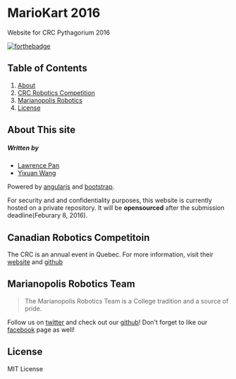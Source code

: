 # MarioKart 2016
Website for CRC Pythagorium 2016

[![forthebadge](http://forthebadge.com/images/badges/does-not-contain-treenuts.svg)](http://forthebadge.com)

## Table of Contents
1. [About](#about)
2. [CRC Robotics Competition](#crc)
3. [Marianopolis Robotics](#mari)
4. [License](#lic)

## About This site <a id="about"></a>
##### Written by
* [Lawrence Pan](http://github.com/lorix-lpan "Lawrence's Github")
* [Yixuan Wang](http://github.com/yixuanwang "Yixuan's Github")

Powered by [angularjs](https://angularjs.org/) and [bootstrap](http://getbootstrap.com/).

For security and and confidentiality purposes, this website is currently
hosted on a private repository. It will be **opensourced** after the
submission deadline(Feburary 8, 2016).

## Canadian Robotics Competitoin <a id="crc"></a>
The CRC is an annual event in Quebec. For more information, visit their
[website](http://www.robo-crc.ca/en/about/) and
[github](https://github.com/robo-crc)


## Marianopolis Robotics Team <a id="mari"></a>
> The Marianopolis Robotics Team is a College tradition and a source of pride.

Follow us on [twitter](https://twitter.com/MariRobotics) and check out our
[github](http://github.com/marianopolis-robotics)!
Don't forget to like our [facebook](https://www.facebook.com/crcteam006/?fref=ts) page as well!

## License <a id="lic"></a>
MIT License
